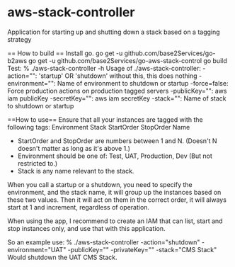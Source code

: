 aws-stack-controller
====================

Application for starting up and shutting down a stack based on a tagging strategy

== How to build ==
Install go.
 go get -u github.com/base2Services/go-b2aws
 go get -u github.com/base2Services/go-aws-stack-control
 go build
Test:
 % ./aws-stack-controller -h
 Usage of ./aws-stack-controller:
   -action="": 'startup' OR 'shutdown' without this, this does nothing
   -environment="": Name of environment to shutdown or startup
   -force=false: Force production actions on production tagged servers
   -publicKey="": aws iam publicKey
   -secretKey="": aws iam secretKey
   -stack="": Name of stack to shutdown or startup

==How to use==
Ensure that all your instances are tagged with the following tags:
 Environment
 Stack
 StartOrder
 StopOrder
 Name

* StartOrder and StopOrder are numbers between 1 and N. (Doesn't N doesn't matter as long as it's above 1.)
* Environment should be one of: Test, UAT, Production, Dev (But not restricted to.)
* Stack is any name relevant to the stack.

When you call a startup or a shutdown, you need to specify the environment, and the stack name, it will group up the
instances based on these two values. Then it will act on them in the correct order, it will always start at 1 and
increment, regardless of operation.

When using the app, I recommend to create an IAM that can list, start and stop instances only, and use that with this
application.

So an example use:
 % ./aws-stack-controller -action="shutdown" -environment="UAT" -publicKey="" -privateKey="" -stack="CMS Stack"
Would shutdown the UAT CMS Stack.
